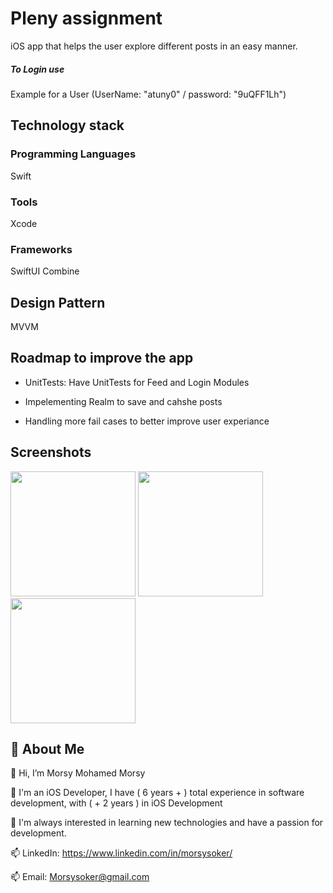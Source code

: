# Pleny assignment
 iOS app that helps the user explore different posts in an easy manner.

##### To Login use 
Example for a User (UserName: "atuny0" / password: "9uQFF1Lh")


## Technology stack

### Programming Languages
Swift

### Tools
Xcode

### Frameworks
SwiftUI 
Combine

## Design Pattern
MVVM

## Roadmap to improve the app

- UnitTests: Have UnitTests for Feed and Login Modules

- Impelementing Realm to save and cahshe posts

- Handling more fail cases to better improve user experiance

## Screenshots

<img src="https://i.paste.pics/e05c560e0346a6afb57585ae084730a2.png" width="200"> <img src="https://i.paste.pics/45f1f9c87141656076e558b1bad6622e.png" width="200"/>  <img src="https://i.paste.pics/331b2335ab5bd594df5e20dab200c76b.png" width="200"/>

## 🚀 About Me
 👋 Hi, I’m Morsy Mohamed Morsy

👀 I'm an iOS Developer, I have ( 6 years + ) total experience in software development, with ( + 2 years ) in iOS Development

🎯 I'm always interested in learning new technologies and have a passion for development.

📫 LinkedIn: https://www.linkedin.com/in/morsysoker/

📫 Email: Morsysoker@gmail.com
